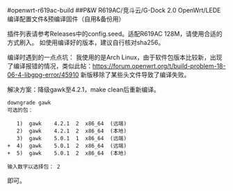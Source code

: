 #openwrt-r619ac-build
##P&W R619AC/竞斗云/G-Dock 2.0 OpenWrt/LEDE编译配置文件&预编译固件（自用&备份用）

插件列表请参考Releases中的config.seed。适配R619AC 128M，请使用合适的方式刷入。
如使用编译好的版本，建议自行核对sha256。

编译时遇到的一点点坑：
我使用的是Arch Linux，由于软件包版本比较新，出现了编译报错的情况，类似此帖：https://forum.openwrt.org/t/build-problem-18-06-4-libgpg-error/45910
新版移除了某些头文件导致了编译失败。

解决方案：降级gawk至4.2.1，make clean后重新编译。
```yay -S downgrade	#安装downgrade脚本方便降级，可添加archlinuxcn源或从AUR安装
downgrade gawk
可选的包：

   1)  gawk    4.2.1  2  x86_64  (远端)
   2)  gawk    4.2.1  2  x86_64  (本地)
   3)  gawk    5.0.1  1  x86_64  (远端)
+  4)  gawk    5.0.1  2  x86_64  (远端)
+  5)  gawk    5.0.1  2  x86_64  (本地)

输入数字以选择包： 2
```
即可。
